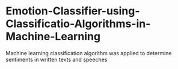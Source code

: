 # Emotion-Classifier-using-Classificatio-Algorithms-in-Machine-Learning
Machine learning classification algorithm was applied to determine sentiments in written texts and speeches
